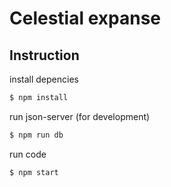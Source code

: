 # Celestial expanse

## Instruction
install depencies

``` bash
$ npm install
```

run json-server (for development)

``` bash
$ npm run db
```

run code

``` bash
$ npm start
```